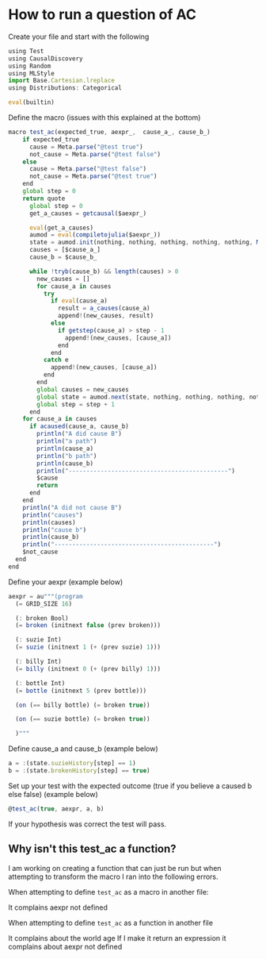 # How to run a question of AC

Create your file and start with the following

```jsx
using Test
using CausalDiscovery
using Random
using MLStyle
import Base.Cartesian.lreplace
using Distributions: Categorical

eval(builtin)
```

Define the macro (issues with this explained at the bottom)

```jsx
macro test_ac(expected_true, aexpr_,  cause_a_, cause_b_)
    if expected_true
      cause = Meta.parse("@test true")
      not_cause = Meta.parse("@test false")
    else
      cause = Meta.parse("@test false")
      not_cause = Meta.parse("@test true")
    end
    global step = 0
    return quote
      global step = 0
      get_a_causes = getcausal($aexpr_)

      eval(get_a_causes)
      aumod = eval(compiletojulia($aexpr_))
      state = aumod.init(nothing, nothing, nothing, nothing, nothing, MersenneTwister(0))
      causes = [$cause_a_]
      cause_b = $cause_b_

      while !tryb(cause_b) && length(causes) > 0
        new_causes = []
        for cause_a in causes
          try
            if eval(cause_a)
              result = a_causes(cause_a)
              append!(new_causes, result)
            else
              if getstep(cause_a) > step - 1
                append!(new_causes, [cause_a])
              end
            end
          catch e
            append!(new_causes, [cause_a])
          end
        end
        global causes = new_causes
        global state = aumod.next(state, nothing, nothing, nothing, nothing, nothing)
        global step = step + 1
      end
    for cause_a in causes
      if acaused(cause_a, cause_b)
        println("A did cause B")
        println("a path")
        println(cause_a)
        println("b path")
        println(cause_b)
        println("---------------------------------------------")
        $cause
        return
      end
    end
    println("A did not cause B")
    println("causes")
    println(causes)
    println("cause b")
    println(cause_b)
    println("---------------------------------------------")
    $not_cause
  end
end
```

Define your aexpr (example below)

```jsx
aexpr = au"""(program
  (= GRID_SIZE 16)

  (: broken Bool)
  (= broken (initnext false (prev broken)))

  (: suzie Int)
  (= suzie (initnext 1 (+ (prev suzie) 1)))

  (: billy Int)
  (= billy (initnext 0 (+ (prev billy) 1)))

  (: bottle Int)
  (= bottle (initnext 5 (prev bottle)))

  (on (== billy bottle) (= broken true))

  (on (== suzie bottle) (= broken true))

  )"""
```

Define cause_a and cause_b (example below)

```jsx
a = :(state.suzieHistory[step] == 1)
b = :(state.brokenHistory[step] == true)
```

Set up your test with the expected outcome (true if you believe a caused b else false) (example below)

```jsx
@test_ac(true, aexpr, a, b)
```

If your hypothesis was correct the test will pass.

## Why isn't this test_ac a function?

I am working on creating a function that can just be run but when attempting to transform the macro I ran into the following errors.

When attempting to define `test_ac` as a macro in another file:

It complains aexpr not defined

When attempting to define `test_ac` as a function in another file

It complains about the world age
If I make it return an expression it complains about aexpr not defined
